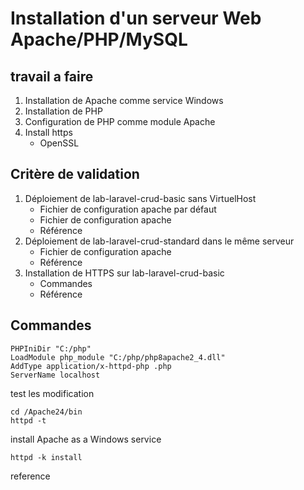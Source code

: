 # Installation d'un serveur Web Apache/PHP/MySQL

## travail a faire

1. Installation de Apache comme service Windows
2. Installation de PHP
3. Configuration de PHP comme module Apache
4. Install https
     - OpenSSL



## Critère de validation 

1. Déploiement de lab-laravel-crud-basic sans VirtuelHost
   - Fichier de configuration apache par défaut
   - Fichier de configuration apache
   - Référence
2. Déploiement de lab-laravel-crud-standard dans le même serveur
   -  Fichier de configuration apache
   -  Référence
3. Installation de HTTPS sur lab-laravel-crud-basic
   - Commandes
   - Référence

## Commandes





```
PHPIniDir "C:/php"
LoadModule php_module "C:/php/php8apache2_4.dll"
AddType application/x-httpd-php .php
ServerName localhost
```

test les modification 
```
cd /Apache24/bin
httpd -t
```



install Apache as a Windows service
```
httpd -k install
```



reference
